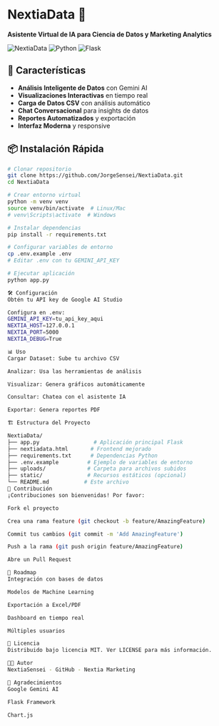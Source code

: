 # NextiaData 🤖

**Asistente Virtual de IA para Ciencia de Datos y Marketing Analytics**

![NextiaData](https://img.shields.io/badge/NextiaData-AI%20Assistant-blue)
![Python](https://img.shields.io/badge/Python-3.8%2B-green)
![Flask](https://img.shields.io/badge/Flask-2.3.3-lightgrey)

## 🚀 Características

- **Análisis Inteligente de Datos** con Gemini AI
- **Visualizaciones Interactivas** en tiempo real
- **Carga de Datos CSV** con análisis automático
- **Chat Conversacional** para insights de datos
- **Reportes Automatizados** y exportación
- **Interfaz Moderna** y responsive

## 📦 Instalación Rápida

```bash
# Clonar repositorio
git clone https://github.com/JorgeSensei/NextiaData.git
cd NextiaData

# Crear entorno virtual
python -m venv venv
source venv/bin/activate  # Linux/Mac
# venv\Scripts\activate  # Windows

# Instalar dependencias
pip install -r requirements.txt

# Configurar variables de entorno
cp .env.example .env
# Editar .env con tu GEMINI_API_KEY

# Ejecutar aplicación
python app.py

🛠️ Configuración
Obtén tu API key de Google AI Studio

Configura en .env:
GEMINI_API_KEY=tu_api_key_aqui
NEXTIA_HOST=127.0.0.1
NEXTIA_PORT=5000
NEXTIA_DEBUG=True

📊 Uso
Cargar Dataset: Sube tu archivo CSV

Analizar: Usa las herramientas de análisis

Visualizar: Genera gráficos automáticamente

Consultar: Chatea con el asistente IA

Exportar: Genera reportes PDF

🏗️ Estructura del Proyecto

NextiaData/
├── app.py                 # Aplicación principal Flask
├── nextiadata.html       # Frontend mejorado
├── requirements.txt      # Dependencias Python
├── .env.example         # Ejemplo de variables de entorno
├── uploads/             # Carpeta para archivos subidos
├── static/              # Recursos estáticos (opcional)
└── README.md           # Este archivo
🤝 Contribución
¡Contribuciones son bienvenidas! Por favor:

Fork el proyecto

Crea una rama feature (git checkout -b feature/AmazingFeature)

Commit tus cambios (git commit -m 'Add AmazingFeature')

Push a la rama (git push origin feature/AmazingFeature)

Abre un Pull Request

📝 Roadmap
Integración con bases de datos

Modelos de Machine Learning

Exportación a Excel/PDF

Dashboard en tiempo real

Múltiples usuarios

📄 Licencia
Distribuido bajo licencia MIT. Ver LICENSE para más información.

👨‍💻 Autor
NextiaSensei - GitHub - Nextia Marketing

🙏 Agradecimientos
Google Gemini AI

Flask Framework

Chart.js
